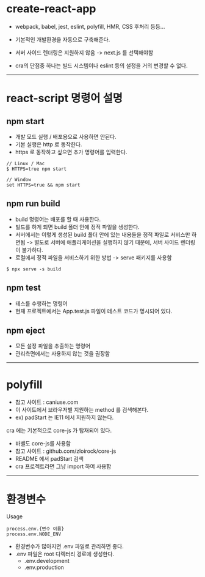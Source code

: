 # create-react-app

- webpack, babel, jest, eslint, polyfill, HMR, CSS 후처리 등등...
- 기본적인 개발환경을 자동으로 구축해준다.

- 서버 사이드 렌더링은 지원하지 않음
    -> next.js 를 선택해야함

- cra의 단점중 하나는 빌드 시스템이나 eslint 등의 설정을 거의 변경할 수 없다.

---

# react-script 명령어 설명

## npm start 
 - 개발 모드 실행 / 배포용으로 사용하면 안된다.
 - 기본 실행은 http 로 동작한다.
 - https 로 동작하고 싶으면 추가 명령어를 입력한다.
 ```shell
 // Linux / Mac
 $ HTTPS=true npm start
 
 // Window
 set HTTPS=true && npm start
 ```

## npm run build
- build 명령어는 배포를 할 때 사용한다.
- 빌드를 하게 되면 build 폴더 안에 정적 파일을 생성한다.
- 서버에서는 이렇게 생성된 build 폴더 안에 있는 내용들을 정적 파일로 서비스만 하면됨
    -> 별도로 서버에 애플리케이션을 실행하지 않기 때문에, 서버 사이드 렌더링이 불가하다.
- 로컬에서 정적 파일을 서비스하기 위한 방법 -> serve 패키지를 사용함
```shell
$ npx serve -s build
```

## npm test
- 테스를 수행하는 명령어
- 현재 프로젝트에서는 App.test.js 파일이 테스트 코드가 명시되어 있다.

## npm eject
- 모든 설정 파일을 추출하는 명령어
- 관리측면에서는 사용하지 않는 것을 권장함

---

# polyfill

 - 참고 사이트 : caniuse.com
 - 이 사이트에서 브라우저별 지원하는 method 를 검색해본다.
 - ex) padStart 는 IE11 에서 지원하지 않는다.

cra 에는 기본적으로 core-js 가 탑재되어 있다.
- 바벨도 core-js를 사용함
- 참고 사이트 : github.com/zloirock/core-js
- README 에서 padStart 검색
- cra 프로젝트라면 그냥 import 하여 사용함

---

# 환경변수

Usage
```
process.env.{변수 이름}
process.env.NODE_ENV
```

- 환경변수가 많아지면 .env 파일로 관리하면 좋다.
- .env 파일은 root 디렉터리 경로에 생성한다.
    - .env.development
    - .env.production